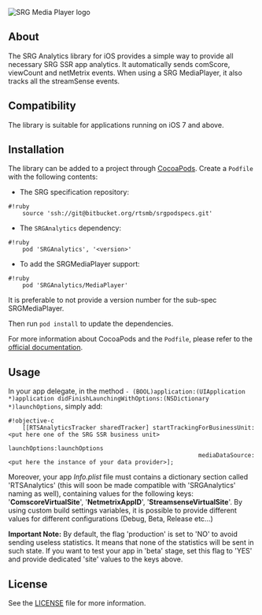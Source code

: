 ![SRG Media Player logo](https://bitbucket.org/rtsmb/srganalytics-ios/raw/develop/README-images/logo.png)

## About

The SRG Analytics library for iOS provides a simple way to provide all necessary SRG SSR app analytics. It automatically sends comScore, viewCount and netMetrix events. When using a SRG MediaPlayer, it also tracks all the streamSense events.

## Compatibility

The library is suitable for applications running on iOS 7 and above.

## Installation

The library can be added to a project through [CocoaPods](http://cocoapods.org/). Create a `Podfile` with the following contents:

* The SRG specification repository:
    
```
#!ruby
    source 'ssh://git@bitbucket.org/rtsmb/srgpodspecs.git'
```
    
* The `SRGAnalytics` dependency:

```
#!ruby
    pod 'SRGAnalytics', '<version>'
```

* To add the SRGMediaPlayer support:

```
#!ruby
    pod 'SRGAnalytics/MediaPlayer'
```

It is preferable to not provide a version number for the sub-spec SRGMediaPlayer.

Then run `pod install` to update the dependencies.

For more information about CocoaPods and the `Podfile`, please refer to the [official documentation](http://guides.cocoapods.org/).


## Usage

In your app delegate, in the method `- (BOOL)application:(UIApplication *)application didFinishLaunchingWithOptions:(NSDictionary *)launchOptions`, simply add:


```
#!objective-c
    [[RTSAnalyticsTracker sharedTracker] startTrackingForBusinessUnit:<put here one of the SRG SSR business unit>
                                                        launchOptions:launchOptions
                                                      mediaDataSource:<put here the instance of your data provider>];

```

Moreover, your app *Info.plist* file must contains a dictionary section called 'RTSAnalytics' (this will soon be made compatible with 'SRGAnalytics' naming as well), containing values for the following keys: '**ComscoreVirtualSite**', '**NetmetrixAppID**', '**StreamsenseVirtualSite**'. By using custom build settings variables, it is possible to provide different values for different configurations (Debug, Beta, Release etc...)

**Important Note:** By default, the flag 'production' is set to 'NO' to avoid sending useless statistics. It means that none of the statistics will be sent in such state. If you want to test your app in 'beta' stage, set this flag to 'YES' and provide dedicated 'site' values to the keys above.


## License

See the [LICENSE](LICENSE) file for more information.